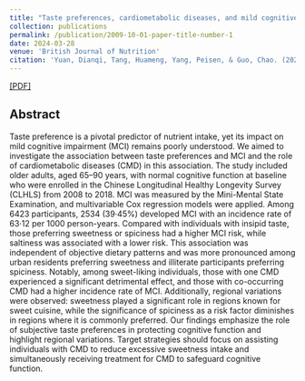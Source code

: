 ```yaml
---
title: "Taste preferences, cardiometabolic diseases, and mild cognitive impairment: A prospective cohort analysis of Chinese older adults"
collection: publications
permalink: /publication/2009-10-01-paper-title-number-1
date: 2024-03-28
venue: 'British Journal of Nutrition'
citation: 'Yuan, Dianqi, Tang, Huameng, Yang, Peisen, & Guo, Chao. (2024). Taste preferences, cardiometabolic diseases, and mild cognitive impairment: A prospective cohort analysis of Chinese older adults.British Journal of Nutrition. 6, 1064–1073.'
---
```



[[PDF]](10.1017/S0007114523002593)

## Abstract
Taste preference is a pivotal predictor of nutrient intake, yet its impact on mild cognitive impairment (MCI) remains poorly understood. We aimed to investigate the association between taste preferences and MCI and the role of cardiometabolic diseases (CMD) in this association. The study included older adults, aged 65–90 years, with normal cognitive function at baseline who were enrolled in the Chinese Longitudinal Healthy Longevity Survey (CLHLS) from 2008 to 2018. MCI was measured by the Mini-Mental State Examination, and multivariable Cox regression models were applied. Among 6423 participants, 2534 (39·45%) developed MCI with an incidence rate of 63·12 per 1000 person-years. Compared with individuals with insipid taste, those preferring sweetness or spiciness had a higher MCI risk, while saltiness was associated with a lower risk. This association was independent of objective dietary patterns and was more pronounced among urban residents preferring sweetness and illiterate participants preferring spiciness. Notably, among sweet-liking individuals, those with one CMD experienced a significant detrimental effect, and those with co-occurring CMD had a higher incidence rate of MCI. Additionally, regional variations were observed: sweetness played a significant role in regions known for sweet cuisine, while the significance of spiciness as a risk factor diminishes in regions where it is commonly preferred. Our findings emphasize the role of subjective taste preferences in protecting cognitive function and highlight regional variations. Target strategies should focus on assisting individuals with CMD to reduce excessive sweetness intake and simultaneously receiving treatment for CMD to safeguard cognitive function.
